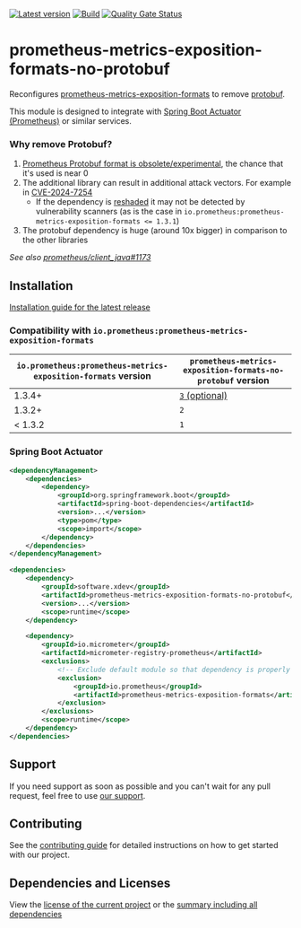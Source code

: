 [![Latest version](https://img.shields.io/maven-central/v/software.xdev/prometheus-metrics-exposition-formats-no-protobuf?logo=apache%20maven)](https://mvnrepository.com/artifact/software.xdev/prometheus-metrics-exposition-formats-no-protobuf)
[![Build](https://img.shields.io/github/actions/workflow/status/xdev-software/prometheus-metrics-exposition-formats-no-protobuf/check-build.yml?branch=develop)](https://github.com/xdev-software/prometheus-metrics-exposition-formats-no-protobuf/actions/workflows/check-build.yml?query=branch%3Adevelop)
[![Quality Gate Status](https://sonarcloud.io/api/project_badges/measure?project=xdev-software_prometheus-metrics-exposition-formats-no-protobuf&metric=alert_status)](https://sonarcloud.io/dashboard?id=xdev-software_prometheus-metrics-exposition-formats-no-protobuf)

# prometheus-metrics-exposition-formats-no-protobuf

Reconfigures [prometheus-metrics-exposition-formats](https://github.com/prometheus/client_java) to remove [protobuf](https://github.com/protocolbuffers/protobuf).

This module is designed to integrate with [Spring Boot Actuator (Prometheus)](https://docs.spring.io/spring-boot/api/rest/actuator/prometheus.html) or similar services.

### Why remove Protobuf?

1. [Prometheus Protobuf format is obsolete/experimental](https://github.com/prometheus/docs/blob/main/content/docs/instrumenting/exposition_formats.md#protobuf-format), the chance that it's used is near 0
2. The additional library can result in additional attack vectors. For example in [CVE-2024-7254](https://github.com/protocolbuffers/protobuf/security/advisories/GHSA-735f-pc8j-v9w8)
    * If the dependency is [reshaded](https://maven.apache.org/plugins/maven-shade-plugin/) it may not be detected by vulnerability scanners (as is the case in ``io.prometheus:prometheus-metrics-exposition-formats <= 1.3.1``)
3. The protobuf dependency is huge (around 10x bigger) in comparison to the other libraries

_See also [prometheus/client_java#1173](https://github.com/prometheus/client_java/issues/1173)_

## Installation
[Installation guide for the latest release](https://github.com/xdev-software/prometheus-metrics-exposition-formats-no-protobuf/releases/latest#Installation)

### Compatibility with ``io.prometheus:prometheus-metrics-exposition-formats``

| ``io.prometheus:prometheus-metrics-exposition-formats`` version | ``prometheus-metrics-exposition-formats-no-protobuf`` version |
| --- | --- |
| 1.3.4+ | [``3`` (optional)](./CHANGELOG.md#300) |
| 1.3.2+ | ``2`` |
| < 1.3.2 | ``1`` |

### Spring Boot Actuator

```xml
<dependencyManagement>
    <dependencies>
        <dependency>
            <groupId>org.springframework.boot</groupId>
            <artifactId>spring-boot-dependencies</artifactId>
            <version>...</version>
            <type>pom</type>
            <scope>import</scope>
        </dependency>
    </dependencies>
</dependencyManagement>

<dependencies>
    <dependency>
        <groupId>software.xdev</groupId>
        <artifactId>prometheus-metrics-exposition-formats-no-protobuf</artifactId>
        <version>...</version>
        <scope>runtime</scope>
    </dependency>

    <dependency>
        <groupId>io.micrometer</groupId>
        <artifactId>micrometer-registry-prometheus</artifactId>
        <exclusions>
            <!-- Exclude default module so that dependency is properly removed -->
            <exclusion>
                <groupId>io.prometheus</groupId>
                <artifactId>prometheus-metrics-exposition-formats</artifactId>
            </exclusion>
        </exclusions>
        <scope>runtime</scope>
    </dependency>
</dependencies>
```

## Support
If you need support as soon as possible and you can't wait for any pull request, feel free to use [our support](https://xdev.software/en/services/support).

## Contributing
See the [contributing guide](./CONTRIBUTING.md) for detailed instructions on how to get started with our project.

## Dependencies and Licenses
View the [license of the current project](LICENSE) or the [summary including all dependencies](https://xdev-software.github.io/prometheus-metrics-exposition-formats-no-protobuf/dependencies)
